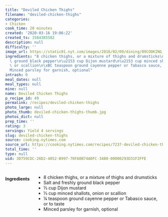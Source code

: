 ```yaml
---
title: "Deviled Chicken Thighs"
filename: "deviled-chicken-thighs"
categories:
- Chicken
cook_time: 20 minutes
created: '2020-03-16 19:06:22'
created_ts: 1584385582
description: null
difficulty: ''
image_url: https://static01.nyt.com/images/2016/02/09/dining/09COOKING_BAKEDCHICKEN2/09COOKING_BAKEDCHICKEN2-articleLarge-v2.jpg
ingredients: "8 chicken thighs, or a mixture of thighs and drumsticks\nSalt and freshly\
  \ ground black pepper\n\u2153 cup Dijon mustard\n\u2153 cup minced shallots, onion\
  \ or scallion\n\xBC teaspoon ground cayenne pepper or Tabasco sauce, or to taste\n\
  Minced parsley for garnish, optional"
intrash: 0
meal_dates: null
meal_types: null
mine: null
name: Deviled Chicken Thighs
p_recipe_id: 49
permalink: /recipes/deviled-chicken-thighs
photo_large: null
photo_thumb: deviled-chicken-thighs-thumb.jpg
photos_dict: null
prep_time: ''
rating: 3
servings: Yield 4 servings
slug: deviled-chicken-thighs
source: cooking.nytimes.com
source_url: https://cooking.nytimes.com/recipes/7237-deviled-chicken-thighs?action=click&module=Global%20Search%20Recipe%20Card&pgType=search&rank=1
total_time: ''
type: null
uid: 3D759CDC-26D2-4052-B997-70FA0B74A0FC-3480-00000293D31F2FFE
---
```

<div class="large-8 medium-7 columns" id="writeup">	</div><!-- #writeup -->
</div><!-- #row-one -->
<div class="row" id="row-two">	<div class="medium-4 small-5 columns" id="ingredients"><h4>Ingredients</h4><div class="box box-ingredients content"><ul>
<li>8 chicken thighs, or a mixture of thighs and drumsticks</li>
<li>Salt and freshly ground black pepper</li>
<li>⅓ cup Dijon mustard</li>
<li>⅓ cup minced shallots, onion or scallion</li>
<li>¼ teaspoon ground cayenne pepper or Tabasco sauce, or to taste</li>
<li>Minced parsley for garnish, optional</li>
</ul>
</div>	</div>	<div class="medium-6 small-7 columns" id="directions">	</div>